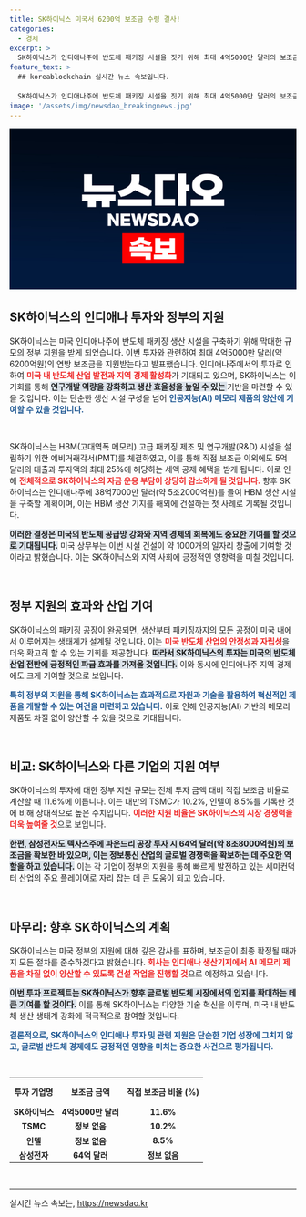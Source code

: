 ```yaml
---
title: SK하이닉스 미국서 6200억 보조금 수령 결사!
categories:
  - 경제
excerpt: >
  SK하이닉스가 인디애나주에 반도체 패키징 시설을 짓기 위해 최대 4억5000만 달러의 보조금을 받습니다. 미국 내 일자리 창출과 반도체 공급망 강화 기대!
feature_text: >
  ## koreablockchain 실시간 뉴스 속보입니다.

  SK하이닉스가 인디애나주에 반도체 패키징 시설을 짓기 위해 최대 4억5000만 달러의 보조금을 받습니다. 미국 내 일자리 창출과 반도체 공급망 강화 기대!
image: '/assets/img/newsdao_breakingnews.jpg'
---
```


<p><img src="/assets/img/newsdao_breakingnews.jpg" alt="koreablockchain 속보" /></p>

<h2 data-ke-size="size26">SK하이닉스의 인디애나 투자와 정부의 지원</h2>

<p data-ke-size="size16">SK하이닉스는 미국 인디애나주에 반도체 패키징 생산 시설을 구축하기 위해 막대한 규모의 정부 지원을 받게 되었습니다. 이번 투자와 관련하여 최대 4억5000만 달러(약 6200억원)의 연방 보조금을 지원받는다고 발표했습니다. 인디애나주에서의 투자로 인하여 <b><span style="color: #ee2323;">미국 내 반도체 산업 발전과 지역 경제 활성화</span></b>가 기대되고 있으며, SK하이닉스는 이 기회를 통해 <b><span style="background-color: #21538527;"> 연구개발 역량을 강화하고 생산 효율성을 높일 수 있는 </span></b> 기반을 마련할 수 있을 것입니다. 이는 단순한 생산 시설 구성을 넘어 <b><span style="color: #1a5490;">인공지능(AI) 메모리 제품의 양산에 기여할 수 있을 것입니다.</span></b></p>

<p data-ke-size="size16">&nbsp;</p>

<p>SK하이닉스는 HBM(고대역폭 메모리) 고급 패키징 제조 및 연구개발(R&amp;D) 시설을 설립하기 위한 예비거래각서(PMT)를 체결하였고, 이를 통해 직접 보조금 이외에도 5억 달러의 대출과 투자액의 최대 25%에 해당하는 세액 공제 혜택을 받게 됩니다. 이로 인해 <b><span style="color: #ee2323;">전체적으로 SK하이닉스의 자금 운용 부담이 상당히 감소하게 될 것입니다.</span></b> 향후 SK하이닉스는 인디애나주에 38억7000만 달러(약 5조2000억원)를 들여 HBM 생산 시설을 구축할 계획이며, 이는 HBM 생산 기지를 해외에 건설하는 첫 사례로 기록될 것입니다.<br></p>

<p><b><span style="background-color: #21538527;">이러한 결정은 미국의 반도체 공급망 강화와 지역 경제의 회복에도 중요한 기여를 할 것으로 기대됩니다.</span></b> 미국 상무부는 이번 시설 건설이 약 1000개의 일자리 창출에 기여할 것이라고 밝혔습니다. 이는 SK하이닉스와 지역 사회에 긍정적인 영향력을 미칠 것입니다.<br></p>

<p data-ke-size="size16">&nbsp;</p>

<h2 data-ke-size="size26">정부 지원의 효과와 산업 기여</h2>

<p data-ke-size="size16">SK하이닉스의 패키징 공장이 완공되면, 생산부터 패키징까지의 모든 공정이 미국 내에서 이루어지는 생태계가 설계될 것입니다. 이는 <b><span style="color: #ee2323;">미국 반도체 산업의 안정성과 자립성</span></b>을 더욱 확고히 할 수 있는 기회를 제공합니다. <b><span style="background-color: #21538527;">따라서 SK하이닉스의 투자는 미국의 반도체 산업 전반에 긍정적인 파급 효과를 가져올 것입니다.</span></b> 이와 동시에 인디애나주 지역 경제에도 크게 기여할 것으로 보입니다.<br>

<b><span style="color: #1a5490;">특히 정부의 지원을 통해 SK하이닉스는 효과적으로 자원과 기술을 활용하여 혁신적인 제품을 개발할 수 있는 여건을 마련하고 있습니다.</span></b> 이로 인해 인공지능(AI) 기반의 메모리 제품도 차질 없이 양산할 수 있을 것으로 기대됩니다.<br>

<p data-ke-size="size16">&nbsp;</p>

<h2 data-ke-size="size26">비교: SK하이닉스와 다른 기업의 지원 여부</h2>

<p data-ke-size="size16">SK하이닉스의 투자에 대한 정부 지원 규모는 전체 투자 금액 대비 직접 보조금 비율로 계산할 때 11.6%에 이릅니다. 이는 대만의 TSMC가 10.2%, 인텔이 8.5%를 기록한 것에 비해 상대적으로 높은 수치입니다. <b><span style="color: #ee2323;">이러한 지원 비율은 SK하이닉스의 시장 경쟁력을 더욱 높여줄 것</span></b>으로 보입니다.<br> 

<b><span style="background-color: #21538527;">한편, 삼성전자도 텍사스주에 파운드리 공장 투자 시 64억 달러(약 8조8000억원)의 보조금을 확보한 바 있으며, 이는 정보통신 산업의 글로벌 경쟁력을 확보하는 데 주요한 역할을 하고 있습니다.</span></b> 이는 각 기업이 정부의 지원을 통해 빠르게 발전하고 있는 세미컨덕터 산업의 주요 플레이어로 자리 잡는 데 큰 도움이 되고 있습니다.<br>

<p data-ke-size="size16">&nbsp;</p>

<h2 data-ke-size="size26">마무리: 향후 SK하이닉스의 계획</h2>

<p data-ke-size="size16">SK하이닉스는 미국 정부의 지원에 대해 깊은 감사를 표하며, 보조금이 최종 확정될 때까지 모든 절차를 준수하겠다고 밝혔습니다. <b><span style="color: #ee2323;">회사는 인디애나 생산기지에서 AI 메모리 제품을 차질 없이 양산할 수 있도록 건설 작업을 진행할 것</span></b>으로 예정하고 있습니다.<br>

<b><span style="background-color: #21538527;">이번 투자 프로젝트는 SK하이닉스가 향후 글로벌 반도체 시장에서의 입지를 확대하는 데 큰 기여를 할 것이다.</span></b> 이를 통해 SK하이닉스는 다양한 기술 혁신을 이루며, 미국 내 반도체 생산 생태계 강화에 적극적으로 참여할 것입니다.<br>

<b><span style="color: #1a5490;">결론적으로, SK하이닉스의 인디애나 투자 및 관련 지원은 단순한 기업 성장에 그치지 않고, 글로벌 반도체 경제에도 긍정적인 영향을 미치는 중요한 사건으로 평가됩니다.</span></b></p> 

<p data-ke-size="size16">&nbsp;</p>

<table style="width: 100%; border-collapse: collapse;">
    <tr>
        <th style="text-align: center; height: 40px;">투자 기업명</th>
        <th style="text-align: center; height: 40px;">보조금 금액</th>
        <th style="text-align: center; height: 40px;">직접 보조금 비율 (%)</th>
    </tr>
    <tr>
        <td style="text-align: center; height: 17px;"><b>SK하이닉스</b></td>
        <td style="text-align: center; height: 17px;"><b>4억5000만 달러</b></td>
        <td style="text-align: center; height: 17px;"><b>11.6%</b></td>
    </tr>
    <tr>
        <td style="text-align: center; height: 17px;"><b>TSMC</b></td>
        <td style="text-align: center; height: 17px;"><b>정보 없음</b></td>
        <td style="text-align: center; height: 17px;"><b>10.2%</b></td>
    </tr>
    <tr>
        <td style="text-align: center; height: 17px;"><b>인텔</b></td>
        <td style="text-align: center; height: 17px;"><b>정보 없음</b></td>
        <td style="text-align: center; height: 17px;"><b>8.5%</b></td>
    </tr>
    <tr>
        <td style="text-align: center; height: 17px;"><b>삼성전자</b></td>
        <td style="text-align: center; height: 17px;"><b>64억 달러</b></td>
        <td style="text-align: center; height: 17px;"><b>정보 없음</b></td>
    </tr>
</table>

<p data-ke-size="size16">&nbsp;</p>

<hr />
실시간 뉴스 속보는, <a href="https://newsdao.kr" rel="dofollow">https://newsdao.kr</a>


